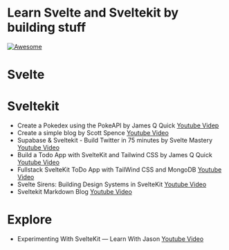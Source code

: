 # Learn Svelte and Sveltekit by building stuff 

[![Awesome](https://awesome.re/badge.svg)](https://awesome.re)

# Svelte




# Sveltekit


- Create a Pokedex using the PokeAPI by James Q Quick [Youtube Videp](https://www.youtube.com/watch?v=UU7MgYIbtAk)
- Create a simple blog by Scott Spence [Youtube Video](https://www.youtube.com/watch?v=zH2qG9YwN3s)
- Supabase & Sveltekit - Build Twitter in 75 minutes by Svelte Mastery [Youtube Video](https://www.youtube.com/watch?v=mPQyckogDYc)
- Build a Todo App with SvelteKit and Tailwind CSS by James Q Quick [Youtube Video](https://youtu.be/YipaPr4Aex8)
- Fullstack SvelteKit ToDo App with TailWind CSS and MongoDB [Youtube Video](https://youtu.be/P6gEnVlJPOc)
- Svelte Sirens: Building Design Systems in SvelteKit  [Youtube Video](https://youtu.be/3bjVQJwF6O8)
- Sveltekit Markdown Blog  [Youtube Video](https://youtu.be/3bjVQJwF6O8)


# Explore

- Experimenting With SvelteKit — Learn With Jason [Youtube Video](https://youtu.be/kEMrGsDEgOw)
